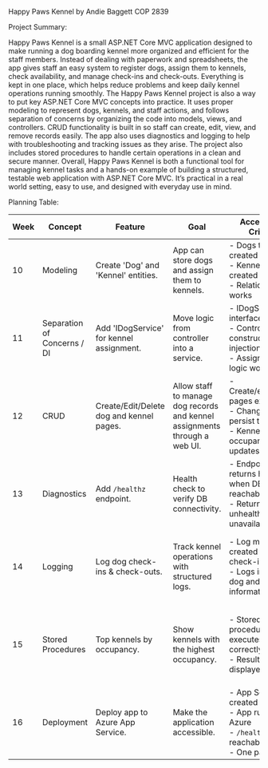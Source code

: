 ﻿Happy Paws Kennel
by Andie Baggett
COP 2839

Project Summary:

Happy Paws Kennel is a small ASP.NET Core MVC application designed to make running a dog boarding kennel 
more organized and efficient for the staff members. Instead of dealing with paperwork and spreadsheets, 
the app gives staff an easy system to register dogs, assign them to kennels, check availability, and manage 
check-ins and check-outs. Everything is kept in one place, which helps reduce problems and keep daily kennel 
operations running smoothly.
The Happy Paws Kennel project is also a way to put key ASP.NET Core MVC concepts into practice. It uses proper 
modeling to represent dogs, kennels, and staff actions, and follows separation of concerns by organizing the 
code into models, views, and controllers. CRUD functionality is built in so staff can create, edit, view, and 
remove records easily. The app also uses diagnostics and logging to help with troubleshooting and tracking issues 
as they arise. The project also includes stored procedures to handle certain operations in a clean and secure manner.
Overall, Happy Paws Kennel is both a functional tool for managing kennel tasks and a hands-on example of building a 
structured, testable web application with ASP.NET Core MVC. It’s practical in a real world setting, easy to use, 
and designed with everyday use in mind.



Planning Table:

| Week | Concept               | Feature                              | Goal                                           | Acceptance Criteria                                                                 | Evidence in README.md                     | Test Plan                                                                 |
|------|------------------------|--------------------------------------|------------------------------------------------|--------------------------------------------------------------------------------------|-------------------------------------------|---------------------------------------------------------------------------|
| 10   | Modeling              | Create 'Dog' and 'Kennel' entities.  | App can store dogs and assign them to kennels. | - Dogs table created<br>- Kennels table created<br>- Relationship works              | Implemented code; README write-up; screenshots. | Run migration; check database tables.                                     |
| 11   | Separation of Concerns / DI | Add 'IDogService' for kennel assignment. | Move logic from controller into a service.     | - IDogService interface exists<br>- Controller uses constructor injection<br>- Assignment logic works | Implemented code; README write-up; screenshots. | Call service methods from controller endpoints.                           |
| 12   | CRUD                  | Create/Edit/Delete dog and kennel pages. | Allow staff to manage dog records and kennel assignments through a web UI. | - Create/edit/delete pages exist<br>- Changes persist to DB<br>- Kennel occupancy updates correctly | Implemented code; README write-up; screenshots. | Add a dog, edit fields, delete, and confirm database changes.             |
| 13   | Diagnostics           | Add `/healthz` endpoint.             | Health check to verify DB connectivity.        | - Endpoint returns healthy when DB is reachable<br>- Returns unhealthy if DB is unavailable | Implemented code; README write-up; screenshots. | Stop DB, call `/healthz`.                                                 |
| 14   | Logging               | Log dog check-ins & check-outs.      | Track kennel operations with structured logs.  | - Log messages created on check-in/out<br>- Logs include dog and kennel information   | Implemented code; README write-up; screenshots. | Perform check-in/out operations and check log output.                     |
| 15   | Stored Procedures     | Top kennels by occupancy.            | Show kennels with the highest occupancy.       | - Stored procedure executes correctly<br>- Results displayed                         | Implemented code; README write-up; screenshots. | Run stored procedure in app and verify result matches DB query.           |
| 16   | Deployment            | Deploy app to Azure App Service.     | Make the application accessible.               | - App Service created<br>- App runs on Azure<br>- `/healthz` reachable<br>- One path works | Implemented code; README write-up; screenshots; deployed URL. | Visit URL; check `/healthz` and ensure page loads.                        |
